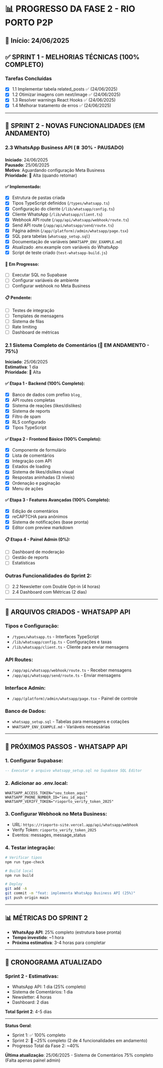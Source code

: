# 📊 PROGRESSO DA FASE 2 - RIO PORTO P2P

## 📅 Início: 24/06/2025

## ✅ SPRINT 1 - MELHORIAS TÉCNICAS (100% COMPLETO)

### Tarefas Concluídas
- [x] 1.1 Implementar tabela related_posts ✅ (24/06/2025)
- [x] 1.2 Otimizar imagens com next/image ✅ (24/06/2025)
- [x] 1.3 Resolver warnings React Hooks ✅ (24/06/2025)
- [x] 1.4 Melhorar tratamento de erros ✅ (24/06/2025)

---

## 🏃 SPRINT 2 - NOVAS FUNCIONALIDADES (EM ANDAMENTO)

### 2.3 WhatsApp Business API (⏸️ 30% - PAUSADO)
**Iniciado**: 24/06/2025  
**Pausado**: 25/06/2025  
**Motivo**: Aguardando configuração Meta Business  
**Prioridade**: 🔴 Alta (quando retomar)  

#### ✅ Implementado:
- [x] Estrutura de pastas criada
- [x] Tipos TypeScript definidos (`/types/whatsapp.ts`)
- [x] Configuração do cliente (`/lib/whatsapp/config.ts`)
- [x] Cliente WhatsApp (`/lib/whatsapp/client.ts`)
- [x] Webhook API route (`/app/api/whatsapp/webhook/route.ts`)
- [x] Send API route (`/app/api/whatsapp/send/route.ts`)
- [x] Página admin (`/app/(platform)/admin/whatsapp/page.tsx`)
- [x] SQL para tabelas (`whatsapp_setup.sql`)
- [x] Documentação de variáveis (`WHATSAPP_ENV_EXAMPLE.md`)
- [x] Atualizado .env.example com variáveis do WhatsApp
- [x] Script de teste criado (`test-whatsapp-build.js`)

#### 🔄 Em Progresso:
- [ ] Executar SQL no Supabase
- [ ] Configurar variáveis de ambiente
- [ ] Configurar webhook no Meta Business

#### 📋 Pendente:
- [ ] Testes de integração
- [ ] Templates de mensagens
- [ ] Sistema de filas
- [ ] Rate limiting
- [ ] Dashboard de métricas

### 2.1 Sistema Completo de Comentários (🔄 EM ANDAMENTO - 75%)
**Iniciado**: 25/06/2025  
**Estimativa**: 1 dia  
**Prioridade**: 🔴 Alta  

#### ✅ Etapa 1 - Backend (100% Completo):
- [x] Banco de dados com prefixo `blog_`
- [x] API routes completas
- [x] Sistema de reações (likes/dislikes)
- [x] Sistema de reports
- [x] Filtro de spam
- [x] RLS configurado
- [x] Tipos TypeScript

#### ✅ Etapa 2 - Frontend Básico (100% Completo):
- [x] Componente de formulário
- [x] Lista de comentários
- [x] Integração com API
- [x] Estados de loading
- [x] Sistema de likes/dislikes visual
- [x] Respostas aninhadas (3 níveis)
- [x] Ordenação e paginação
- [x] Menu de ações

#### ✅ Etapa 3 - Features Avançadas (100% Completo):
- [x] Edição de comentários
- [x] reCAPTCHA para anônimos
- [x] Sistema de notificações (base pronta)
- [x] Editor com preview markdown

#### 📋 Etapa 4 - Painel Admin (0%):
- [ ] Dashboard de moderação
- [ ] Gestão de reports
- [ ] Estatísticas

### Outras Funcionalidades do Sprint 2:
- [ ] 2.2 Newsletter com Double Opt-in (4 horas)
- [ ] 2.4 Dashboard com Métricas (2 dias)

---

## 📁 ARQUIVOS CRIADOS - WHATSAPP API

### Tipos e Configuração:
- `/types/whatsapp.ts` - Interfaces TypeScript
- `/lib/whatsapp/config.ts` - Configurações e taxas
- `/lib/whatsapp/client.ts` - Cliente para enviar mensagens

### API Routes:
- `/app/api/whatsapp/webhook/route.ts` - Receber mensagens
- `/app/api/whatsapp/send/route.ts` - Enviar mensagens

### Interface Admin:
- `/app/(platform)/admin/whatsapp/page.tsx` - Painel de controle

### Banco de Dados:
- `whatsapp_setup.sql` - Tabelas para mensagens e cotações
- `WHATSAPP_ENV_EXAMPLE.md` - Variáveis necessárias

---

## 🚀 PRÓXIMOS PASSOS - WHATSAPP API

### 1. Configurar Supabase:
```sql
-- Executar o arquivo whatsapp_setup.sql no Supabase SQL Editor
```

### 2. Adicionar ao .env.local:
```env
WHATSAPP_ACCESS_TOKEN="seu_token_aqui"
WHATSAPP_PHONE_NUMBER_ID="seu_id_aqui"
WHATSAPP_VERIFY_TOKEN="rioporto_verify_token_2025"
```

### 3. Configurar Webhook no Meta Business:
- URL: `https://rioporto-site.vercel.app/api/whatsapp/webhook`
- Verify Token: `rioporto_verify_token_2025`
- Eventos: messages, message_status

### 4. Testar integração:
```bash
# Verificar tipos
npm run type-check

# Build local
npm run build

# Deploy
git add -A
git commit -m "feat: implementa WhatsApp Business API (25%)"
git push origin main
```

---

## 📊 MÉTRICAS DO SPRINT 2

- **WhatsApp API**: 25% completo (estrutura base pronta)
- **Tempo investido**: ~1 hora
- **Próxima estimativa**: 3-4 horas para completar

---

## 📅 CRONOGRAMA ATUALIZADO

### Sprint 2 - Estimativas:
- WhatsApp API: 1 dia (25% completo)
- Sistema de Comentários: 1 dia
- Newsletter: 4 horas
- Dashboard: 2 dias

**Total Sprint 2**: 4-5 dias

---

**Status Geral**: 
- Sprint 1: ✅ 100% completo
- Sprint 2: 🔄 ~25% completo (2 de 4 funcionalidades em andamento)
- Progresso Total da Fase 2: ~40%

**Última atualização**: 25/06/2025 - Sistema de Comentários 75% completo (Falta apenas painel admin)